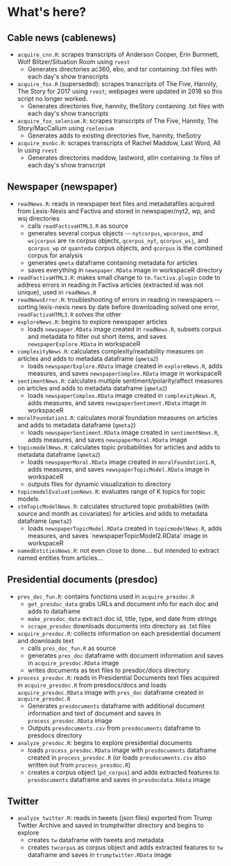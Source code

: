 # What's here?

## Cable news (cablenews)
* `acquire_cnn.R`: scrapes transcripts of Anderson Cooper, Erin Burnnett, Wolf Blitzer/Situation Room using `rvest`
  * Generates directories ac360, ebo, and tsr containing .txt files with each day's show transcripts
* `acquire_fox.R` (superseded): scrapes transcripts of The Five, Hannity, The Story for 2017 using `rvest`; webpages were updated in 2018 so this script no longer worked.
  * Generates directories five, hannity, theStory containing .txt files with each day's show transcripts
* `acquire_fox_selenium.R`: scrapes transcripts of The Five, Hannity, The Story/MacCallum using `rselenium`
  * Generates adds to existing directories five, hannity, theSotry 
* `acquire_msnbc.R`: scrapes transcripts of Rachel Maddow, Last Word, All In using `rvest`
  * Generates directories maddow, lastword, allin containing .tx files of each day's show transcript

## Newspaper (newspaper)
* `readNews.R`: reads in newspaper text files and metadatafiles acquired from Lexis-Nexis and Factiva and stored in newspaper/nyt2, wp, and wsj directories
  * calls `readFactivaHTML3.R` as source
  * generates several corpus objects -- `nytcorpus`, `wpcorpus`, and `wsjcorpus` are `tm` corpus objects, `qcorpus_nyt`, `qcorpus_wsj`, and `qcorpus_wp` or `quanteda` corpus objects, and `qcorpus` is the combined corpus for analysis
  * generates `qmeta` dataframe containing metadata for articles
  * saves everything in `newspaper.RData` image in workspaceR directory
* `readFactivaHTML3.R`: makes small change to `tm.factiva.plugin` code to address errors in reading in Factiva articles (extracted id was not unique), used in `readNews.R`
* `readNewsError.R`: troubleshooting of errors in reading in newspapers -- sorting lexis-nexis news by date before downloading solved one error, `readFactivaHTML3.R` solves the other
* `exploreNews.R`: begins to explore newspaper articles
  * loads `newspaper.RData` image created in `readNews.R`, subsets corpus and metadata to filter out short items, and saves `newspaperExplore.RData` in workspaceR
* `complexityNews.R`: calculates complexity/readability measures on articles and adds to metadata dataframe (`qmeta2`)
  * loads `newspaperExplore.RData` image created in `exploreNews.R`, adds measures, and saves `newspaperComplex.RData` image in workspaceR
* `sentimentNews.R`: calculates multiple sentiment/polarity/affect measures on articles and adds to metadata dataframe (`qmeta2`)
  * loads `newspaperComplex.RData` image created in `complexityNews.R`, adds measures, and saves `newspaperSentiment.RData` image in workspaceR
* `moralFoundation1.R`: calculates moral foundation measures on articles and adds to metadata dataframe (`qmeta2`)
  * loads `newspaperSentiment.RData` image created in `sentimentNews.R`, adds measures, and saves `newspaperMoral.RData` image
* `topicmodelNews.R`: calculates topic probabilities for articles and adds to metadata dataframe (`qmeta2`)
  * loads `newspaperMoral.RData` image created in `moralFoundation1.R`, adds measures, and saves `newspaperTopicModel.RData` image in workspaceR
  * outputs files for dynamic visualization to directory
* `topicmodelEvaluationNews.R`: evaluates range of K topics for topic models
* `stmTopicModelNews.R`: calculates structured topic probabilities (with source and month as covariates) for articles and adds to metadata dataframe (`qmeta2`)
  * loads `newspaperTopicModel.RData` created in `topicmodelNews.R`, adds measures, and saves `newspaperTopicModel2.RData' image in workspaceR
* `namedEntitiesNews.R`: not even close to done.... but intended to extract named entities from articles...

## Presidential documents (presdoc)
* `pres_doc_fun.R`: contains functions used in `acquire_presdoc.R` 
  * `get_presdoc_data` grabs URLs and document info for each doc and adds to dataframe
  * `make_presdoc_data` extract doc id, title, type, and date from strings
  * `scrape_presdoc` downloads documents into directory as .txt files
* `acquire_presdoc.R`: collects information on each presidential document and downloads text
  * calls `pres_doc_fun.R` as source
  * generates `pres_doc` dataframe with document information and saves in `acquire_presdoc.RData` image
  * writes documents as text files to presdoc/docs directory
* `process_presdoc.R`: reads in Presidential Documents text files acquired in `acquire_presdoc.R` from presdocs/docs and loads `acquire_presdoc.RData` image with `pres_doc` dataframe created in `acquire_presdoc.R`
  * Generates `presdocuments` dataframe with additional document information and text of document and saves in `process_presdoc.RData` image
  * Outputs `presdocuments.csv` from `presdocuments` dataframe to presdocs directory
* `analyze_presdoc.R`: begins to explore presidential documents
  * loads `process_presdoc.RData` image with `presdocuemnts` dataframe created in `process_presdoc.R` (or loads `presdocuments.csv` also written out from `process_presdoc.R`)
  * creates a corpus object (`pd_corpus`) and adds extracted features to `presdocuments` dataframe and saves in `presdocdata.Rdata` image

## Twitter
* `analyze_twitter.R`: reads in tweets (json files) exported from Trump Twitter Archive and saved in trumptwitter directory and begins to explore
  * creates `tw` dataframe with tweets and metadata
  * creates `twcorpus` as corpus object and adds extracted features to `tw` dataframe and saves in `trumptwitter.RData` image
